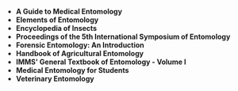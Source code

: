 <ul>
 <li><b><a target="_blank" href="https://github.com/manjunath5496/Entomology-Books/blob/master/mol(1).pdf" style="text-decoration:none;">A Guide to Medical Entomology</a></b></li>
  
<li><b><a target="_blank" href="https://github.com/manjunath5496/Entomology-Books/blob/master/mol(2).pdf" style="text-decoration:none;">Elements of Entomology </a></b></li>  
  
<li><b><a target="_blank" href="https://github.com/manjunath5496/Entomology-Books/blob/master/mol(3).pdf" style="text-decoration:none;">Encyclopedia of Insects</a></b></li>

 
<li><b><a target="_blank" href="https://github.com/manjunath5496/Entomology-Books/blob/master/mol(4).pdf" style="text-decoration:none;">Proceedings of the 5th International Symposium of Entomology</a></b></li>
                               
  <li><b><a target="_blank" href="https://github.com/manjunath5496/Entomology-Books/blob/master/mol(5).pdf" style="text-decoration:none;">Forensic Entomology: An Introduction</a></b></li>   

 <li><b><a target="_blank" href="https://github.com/manjunath5496/Entomology-Books/blob/master/mol(6).pdf" style="text-decoration:none;"> Handbook of Agricultural Entomology</a></b></li>
                <li><b><a target="_blank" href="https://github.com/manjunath5496/Entomology-Books/blob/master/mol(7).pdf" style="text-decoration:none;">IMMS' General Textbook of Entomology - Volume I</a></b></li>  
         <li><b><a target="_blank" href="https://github.com/manjunath5496/Entomology-Books/blob/master/mol(8).pdf" style="text-decoration:none;">Medical Entomology for Students </a></b></li>                 

<li><b><a target="_blank" href="https://github.com/manjunath5496/Entomology-Books/blob/master/mol(9).pdf" style="text-decoration:none;">Veterinary Entomology </a></b></li>   
 
 
 

</ul>
